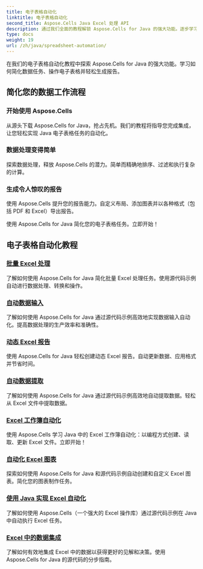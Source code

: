 ```yaml
---
title: 电子表格自动化
linktitle: 电子表格自动化
second_title: Aspose.Cells Java Excel 处理 API
description: 通过我们全面的教程解锁 Aspose.Cells for Java 的强大功能。逐步学习电子表格自动化，实现高效的 Java 开发。
type: docs
weight: 19
url: /zh/java/spreadsheet-automation/
---
```


在我们的电子表格自动化教程中探索 Aspose.Cells for Java 的强大功能。学习如何简化数据任务、操作电子表格并轻松生成报告。

## 简化您的数据工作流程

### 开始使用 Aspose.Cells

从源头下载 Aspose.Cells for Java，抢占先机。我们的教程将指导您完成集成，让您轻松实现 Java 电子表格任务的自动化。

### 数据处理变得简单

探索数据处理，释放 Aspose.Cells 的潜力。简单而精确地排序、过滤和执行复杂的计算。

### 生成令人惊叹的报告

使用 Aspose.Cells 提升您的报告能力。自定义布局、添加图表并以各种格式（包括 PDF 和 Excel）导出报告。

使用 Aspose.Cells for Java 简化您的电子表格任务。立即开始！
## 电子表格自动化教程
### [批量 Excel 处理](./batch-excel-processing/)
了解如何使用 Aspose.Cells for Java 简化批量 Excel 处理任务。使用源代码示例自动进行数据处理、转换和操作。
### [自动数据输入](./automated-data-entry/)
了解如何使用 Aspose.Cells for Java 通过源代码示例高效地实现数据输入自动化。提高数据处理的生产效率和准确性。
### [动态 Excel 报告](./dynamic-excel-reports/)
使用 Aspose.Cells for Java 轻松创建动态 Excel 报告。自动更新数据、应用格式并节省时间。
### [自动数据提取](./automated-data-extraction/)
了解如何使用 Aspose.Cells for Java 通过源代码示例高效地自动提取数据。轻松从 Excel 文件中提取数据。
### [Excel 工作簿自动化](./excel-workbook-automation/)
使用 Aspose.Cells 学习 Java 中的 Excel 工作簿自动化：以编程方式创建、读取、更新 Excel 文件。立即开始！
### [自动化 Excel 图表](./automating-excel-charts/)
探索如何使用 Aspose.Cells for Java 和源代码示例自动创建和自定义 Excel 图表。简化您的图表制作任务。 
### [使用 Java 实现 Excel 自动化](./excel-automation-with-java/)
了解如何使用 Aspose.Cells（一个强大的 Excel 操作库）通过源代码示例在 Java 中自动执行 Excel 任务。
### [Excel 中的数据集成](./data-integration-in-excel/)
了解如何有效地集成 Excel 中的数据以获得更好的见解和决策。使用 Aspose.Cells for Java 的源代码的分步指南。